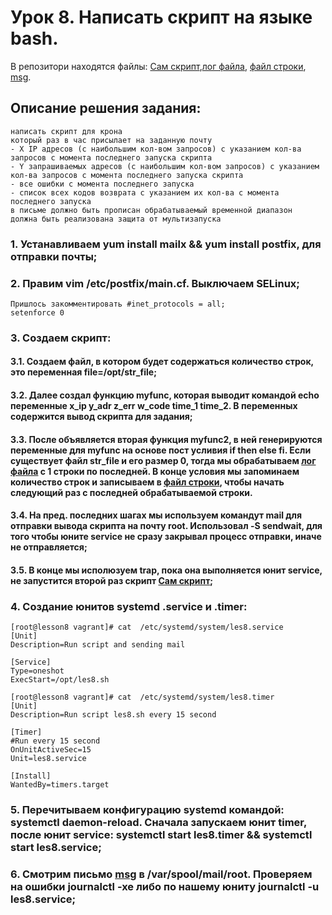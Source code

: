 # Урок 8. Написать скрипт на языке bash.
В репозитори находятся файлы: [Сам скрипт](les8.sh),[лог файла](access-4560-644067.log), [файл строки](str_file), [msg](msg).
## Описание решения задания:
```
написать скрипт для крона
который раз в час присылает на заданную почту
- X IP адресов (с наибольшим кол-вом запросов) с указанием кол-ва запросов c момента последнего запуска скрипта
- Y запрашиваемых адресов (с наибольшим кол-вом запросов) с указанием кол-ва запросов c момента последнего запуска скрипта
- все ошибки c момента последнего запуска
- список всех кодов возврата с указанием их кол-ва с момента последнего запуска
в письме должно быть прописан обрабатываемый временной диапазон
должна быть реализована защита от мультизапуска
```
### 1. Устанавливаем yum install mailx && yum install postfix, для отправки почты;
### 2. Правим vim /etc/postfix/main.cf. Выключаем SELinux;
```
Пришлось закомментировать #inet_protocols = all;
setenforce 0
```
### 3. Создаем скрипт:
#### 3.1. Создаем файл, в котором будет содержаться количество строк, это переменная file=/opt/str_file;
#### 3.2. Далее создал функцию myfunc, которая выводит командой echo переменные x_ip y_adr z_err w_code time_1 time_2. В переменных содержится вывод скрипта для задания;
#### 3.3. После объявляется вторая функция myfunc2, в ней генерируются переменные для myfunc на основе пост усливия if then else fi. Если существует файл str_file и его размер 0, тогда мы обрабатываем [лог файла](access-4560-644067.log) с 1 строки по последней. В конце условия мы запоминаем количество строк и записываем в [файл строки](str_file), чтобы начать следующий раз с последней обрабатываемой строки.
#### 3.4. На пред. последних шагах мы используем командут mail для отправки вывода скрипта на почту root. Использовал -S sendwait, для того чтобы юните service не сразу закрывал процесс отправки, иначе не отправляется;
#### 3.5. В конце мы исполюзуем trap, пока она выполняется юнит service, не запустится второй раз скрипт [Сам скрипт](les8.sh);
### 4. Создание юнитов systemd .service и .timer:

```
[root@lesson8 vagrant]# cat  /etc/systemd/system/les8.service 
[Unit]
Description=Run script and sending mail

[Service]
Type=oneshot
ExecStart=/opt/les8.sh

```
```
[root@lesson8 vagrant]# cat  /etc/systemd/system/les8.timer 
[Unit]
Description=Run script les8.sh every 15 second

[Timer]
#Run every 15 second
OnUnitActiveSec=15
Unit=les8.service

[Install]
WantedBy=timers.target

```
### 5. Перечитываем конфигурацию systemd командой: systemctl daemon-reload. Сначала запускаем юнит timer, после юнит service: systemctl start  les8.timer && systemctl start les8.service;
### 6. Смотрим письмо [msg](msg) в /var/spool/mail/root. Проверяем на ошибки journalctl -xe либо по нашему юниту journalctl -u les8.service;

